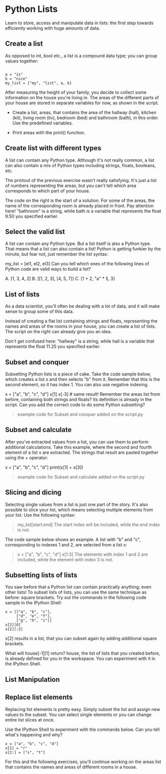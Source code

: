 # Python Lists
Learn to store, access and manipulate data in lists: the first step towards efficiently working with huge amounts of data.


## Create a list
As opposed to int, bool etc., a list is a compound data type; you can group values together:

```

a = "is"
b = "nice"
my_list = ["my", "list", a, b]

```

After measuring the height of your family, you decide to collect some information on the house you're living in. The areas of the different parts of your house are stored in separate variables for now, as shown in the script.

 - Create a list, areas, that contains the area of the hallway (hall), kitchen (kit), living room (liv), bedroom (bed) and bathroom (bath), in this order. Use the predefined variables.

- Print areas with the print() function.

## Create list with different types
A list can contain any Python type. Although it's not really common, a list can also contain a mix of Python types including strings, floats, booleans, etc.

The printout of the previous exercise wasn't really satisfying. It's just a list of numbers representing the areas, but you can't tell which area corresponds to which part of your house.

The code on the right is the start of a solution. For some of the areas, the name of the corresponding room is already placed in front. Pay attention here! "bathroom" is a string, while bath is a variable that represents the float 9.50 you specified earlier.


## Select the valid list

A list can contain any Python type. But a list itself is also a Python type. That means that a list can also contain a list! Python is getting funkier by the minute, but fear not, just remember the list syntax:

my_list = [el1, el2, el3]
Can you tell which ones of the following lines of Python code are valid ways to build a list?

A. [1, 3, 4, 2] B. [[1, 2, 3], [4, 5, 7]] C. [1 + 2, "a" * 5, 3]

## List of lists
As a data scientist, you'll often be dealing with a lot of data, and it will make sense to group some of this data.

Instead of creating a flat list containing strings and floats, representing the names and areas of the rooms in your house, you can create a list of lists. The script on the right can already give you an idea.

Don't get confused here: "hallway" is a string, while hall is a variable that represents the float 11.25 you specified earlier.

## Subset and conquer
Subsetting Python lists is a piece of cake. Take the code sample below, which creates a list x and then selects "b" from it. Remember that this is the second element, so it has index 1. You can also use negative indexing.

x = ["a", "b", "c", "d"]
x[1]
x[-3] # same result!
Remember the areas list from before, containing both strings and floats? Its definition is already in the script. Can you add the correct code to do some Python subsetting?

 > example code for Subset and conquer added on the script.py

## Subset and calculate
After you've extracted values from a list, you can use them to perform additional calculations. Take this example, where the second and fourth element of a list x are extracted. The strings that result are pasted together using the + operator:

x = ["a", "b", "c", "d"]
print(x[1] + x[3])

 > example code for Subset and calculate  added on the script.py

## Slicing and dicing
Selecting single values from a list is just one part of the story. It's also possible to slice your list, which means selecting multiple elements from your list. Use the following syntax:

 > my_list[start:end]
The start index will be included, while the end index is not.

The code sample below shows an example. A list with "b" and "c", corresponding to indexes 1 and 2, are selected from a list x:

 > x = ["a", "b", "c", "d"]
 > x[1:3]
The elements with index 1 and 2 are included, while the element with index 3 is not.


## Subsetting lists of lists
You saw before that a Python list can contain practically anything; even other lists! To subset lists of lists, you can use the same technique as before: square brackets. Try out the commands in the following code sample in the IPython Shell:
```
x = [["a", "b", "c"],
     ["d", "e", "f"],
     ["g", "h", "i"]]
x[2][0]
x[2][:2]
```
x[2] results in a list, that you can subset again by adding additional square brackets.

What will house[-1][1] return? house, the list of lists that you created before, is already defined for you in the workspace. You can experiment with it in the IPython Shell.

## List Manipulation 
###### 
## Replace list elements
Replacing list elements is pretty easy. Simply subset the list and assign new values to the subset. You can select single elements or you can change entire list slices at once.

Use the IPython Shell to experiment with the commands below. Can you tell what's happening and why?
```
x = ["a", "b", "c", "d"]
x[1] = "r"
x[2:] = ["s", "t"]
```
For this and the following exercises, you'll continue working on the areas list that contains the names and areas of different rooms in a house.

